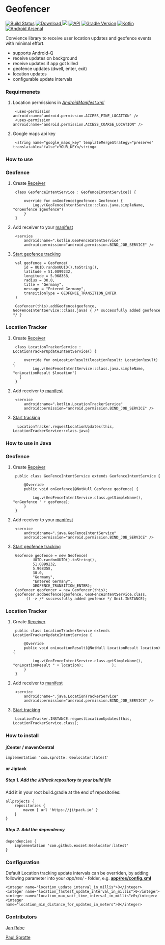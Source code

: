 # Geofencer 
[![Build Status](https://app.bitrise.io/app/62c5e7d6d14d57dd/status.svg?token=i0sTxq2L3WeD26_b77uA5A)](https://app.bitrise.io/app/62c5e7d6d14d57dd) [ ![Download](https://api.bintray.com/packages/exozetag/maven/Geolocator/images/download.svg?version=1.1.1) ](https://bintray.com/exozetag/maven/Geolocator/1.1.1/link) [![](https://jitpack.io/v/exozet/Geolocator.svg)](https://jitpack.io/#exozet/Geolocator)
[![API](https://img.shields.io/badge/API-16%2B-brightgreen.svg?style=flat)](https://android-arsenal.com/api?level=15) [![Gradle Version](https://img.shields.io/badge/gradle-5.6.1-green.svg)](https://docs.gradle.org/current/release-notes) [![Kotlin](https://img.shields.io/badge/kotlin-1.3.50-green.svg)](https://kotlinlang.org/) [![Android Arsenal](https://img.shields.io/badge/Android%20Arsenal-Geolocator-brightgreen.svg?style=flat)](https://android-arsenal.com/details/1/7860)

Convience library to receive user location updates and geofence events with minimal effort. 

- supports Android-Q
- receive updates on background
- receive updates if app got killed
- geofence updates (dwell, enter, exit)
- location updates
- configurable update intervals
     
### Requirmenets

1. Location permissions in [*AndroidManifest.xml*](app/src/main/AndroidManifest.xml#L8-L9)

	    <uses-permission android:name="android.permission.ACCESS_FINE_LOCATION" />
   	 	<uses-permission android:name="android.permission.ACCESS_COARSE_LOCATION" />
   	 	
2. Google maps api key

		<string name="google_maps_key" templateMergeStrategy="preserve" translatable="false">YOUR_KEY</string>
	
### How to use

### Geofence

1. Create [Receiver](app/src/main/java/com/sprotte/geolocator/demo/kotlin/GeofenceIntentService.kt)
 
		class GeofenceIntentService : GeofenceIntentService() {
		
		    override fun onGeofence(geofence: Geofence) {
		    	Log.v(GeoFenceIntentService::class.java.simpleName, "onGeofence $geofence")	    
		    }
		}
		
2. Add receiver to your [manifest](app/src/main/AndroidManifest.xml#L45-L47)

	 	<service
            android:name=".kotlin.GeoFenceIntentService"
            android:permission="android.permission.BIND_JOB_SERVICE" />

3. [Start geofence tracking](app/src/main/java/com/sprotte/geolocator/demo/kotlin/MainActivity.kt#L33-L46)

   		val geofence = Geofence(
            id = UUID.randomUUID().toString(),
            latitude = 51.0899232,
            longitude = 5.968358,
            radius = 30.0,
            title = "Germany",
            message = "Entered Germany",
            transitionType = GEOFENCE_TRANSITION_ENTER
        )
        
        Geofencer(this).addGeofence(geofence, GeoFenceIntentService::class.java) { /* successfully added geofence */ }

### Location Tracker

1. Create [Receiver](app/src/main/java/com/sprotte/geolocator/demo/kotlin/LocationTrackerService.kt)

		class LocationTrackerService : LocationTrackerUpdateIntentService() {

	    	override fun onLocationResult(locationResult: LocationResult) {  
	    		Log.v(GeoFenceIntentService::class.java.simpleName, "onLocationResult $location")
	      }
      	}

2. Add receiver to [manifest](app/src/main/AndroidManifest.xml#L49-L51)

		<service
            android:name=".kotlin.LocationTrackerService"
            android:permission="android.permission.BIND_JOB_SERVICE" />

3. [Start tracking](app/src/main/java/com/sprotte/geolocator/demo/kotlin/MainActivity.kt#L48-L51)

		 LocationTracker.requestLocationUpdates(this, LocationTrackerService::class.java)

### How to use in Java

### Geofence

1. Create [Receiver](app/src/main/java/com/sprotte/geolocator/demo/java/GeofenceIntentService.java)

		public class GeoFenceIntentService extends GeofenceIntentService {
	
	    	@Override
	    	public void onGeofence(@NotNull Geofence geofence) {
	
	        	Log.v(GeoFenceIntentService.class.getSimpleName(), "onGeofence " + geofence);	    	
	       	}
		}
		
2. Add receiver to your [manifest](app/src/main/AndroidManifest.xml#L63-L65)

	 	<service
            android:name=".java.GeoFenceIntentService"
            android:permission="android.permission.BIND_JOB_SERVICE" />

3. [Start geofence tracking](app/src/main/java/com/sprotte/geolocator/demo/java/AddGeoFenceActivity.java#L48-L63)

 		Geofence geofence = new Geofence(
                UUID.randomUUID().toString(),
                51.0899232,
                5.968358,
                30.0,
                "Germany",
                "Entered Germany",
                GEOFENCE_TRANSITION_ENTER);
    	Geofencer geofencer = new Geofencer(this);
    	geofencer.addGeofence(geofence, GeoFenceIntentService.class,
           	 () -> /* successfully added geofence */ Unit.INSTANCE);

### Location Tracker

1. Create [Receiver](app/src/main/java/com/sprotte/geolocator/demo/java/LocationTrackerService.java)

		public class LocationTrackerService extends LocationTrackerUpdateIntentService {

		    @Override
		    public void onLocationResult(@NotNull LocationResult location) {
		
		        Log.v(GeoFenceIntentService.class.getSimpleName(), "onLocationResult " + location);		        );
		    }
		}

2. Add receiver to [manifest](app/src/main/AndroidManifest.xml#L66-L68)

		<service
            android:name=".java.LocationTrackerService"
            android:permission="android.permission.BIND_JOB_SERVICE" />

3. [Start tracking](https://github.com/exozet/Geolocator/blob/master/app/src/main/java/com/sprotte/geolocator/demo/java/AddGeoFenceActivity.java#L65-L68)

		LocationTracker.INSTANCE.requestLocationUpdates(this, LocationTrackerService.class);

### How to install

#### jCenter / mavenCentral

	implementation 'com.sprotte: Geolocator:latest'

#### or Jiptack

##### Step 1. Add the JitPack repository to your build file

Add it in your root build.gradle at the end of repositories:

	allprojects {
		repositories {
			maven { url 'https://jitpack.io' }
		}
	}
##### Step 2. Add the dependency

	dependencies {
		implementation 'com.github.exozet:Geolocator:latest'
	}
	
### Configuration

Default Location tracking update intervals can be overriden, by adding following parameter into your _app/res/_ - folder, e.g. [**app/res/config.xml**](app/src/main/res/values/config.xml#L4-L7)

    <integer name="location_update_interval_in_millis">0</integer>
    <integer name="location_fastest_update_interval_in_millis">0</integer>
    <integer name="location_max_wait_time_interval_in_millis">0</integer>
    <integer name="location_min_distance_for_updates_in_meters">0</integer>


### Contributors

[Jan Rabe](jan.rabe@exozet.com)

[Paul Sprotte](paul.sprotte@exozet.com)
